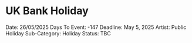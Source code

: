 # UK Bank Holiday

Date: 26/05/2025
Days To Event: -147
Deadline: May 5, 2025
Artist: Public Holiday
Sub-Category: Holiday
Status: TBC
